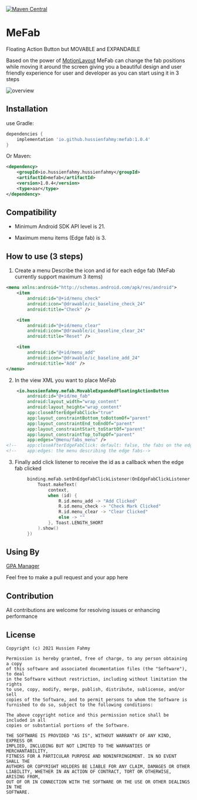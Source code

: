 [![Maven Central](https://img.shields.io/maven-central/v/io.github.hussienfahmy/mefab.svg?label=Maven%20Central)](https://search.maven.org/search?q=g:%22io.github.hussienfahmy%22%20AND%20a:%22mefab%22)

MeFab
=====

Floating Action Button but MOVABLE and EXPANDABLE

Based on the power
of [MotionLayout](https://developer.android.com/training/constraint-layout/motionlayout) MeFab can
change the fab positions while moving it around the screen giving you a beautiful design and user
friendly experience for user and developer as you can start using it in 3 steps

![overview](images/overview.gif)

Installation
--------
use Gradle:

```gradle
dependencies {
    implementation 'io.github.hussienfahmy:mefab:1.0.4'
}
```

Or Maven:

```xml
<dependency>
    <groupId>io.hussienfahmy.hussienfahmy</groupId>
    <artifactId>mefab</artifactId>
    <version>1.0.4</version>
    <type>aar</type>
</dependency>
```

Compatibility
-------------
 - Minimum Android SDK API level is 21.

 - Maximum menu items (Edge fab) is 3.

 How to use (3 steps)
-------------
1. Create a menu Describe the icon and id for each edge fab (MeFab currently support maximum 3 items)

```xml
<menu xmlns:android="http://schemas.android.com/apk/res/android">
    <item
        android:id="@+id/menu_check"
        android:icon="@drawable/ic_baseline_check_24"
        android:title="Check" />

    <item
        android:id="@+id/menu_clear"
        android:icon="@drawable/ic_baseline_clear_24"
        android:title="Reset" />

    <item
        android:id="@+id/menu_add"
        android:icon="@drawable/ic_baseline_add_24"
        android:title="Add" />
</menu>
```

2. In the view XML you want to place MeFab

```xml
    <io.hussienfahmy.mefab.MovableExpandedFloatingActionButton
        android:id="@+id/me_fab"
        android:layout_width="wrap_content"
        android:layout_height="wrap_content"
        app:closeAfterEdgeFabClick="true"
        app:layout_constraintBottom_toBottomOf="parent"
        app:layout_constraintEnd_toEndOf="parent"
        app:layout_constraintStart_toStartOf="parent"
        app:layout_constraintTop_toTopOf="parent"
        app:edges="@menu/fabs_menu" />
<!--    app:closeAfterEdgeFabClick: default: false, the fabs on the edge return to center when one of them clicked-->
<!--    app:edges: the menu describing the edge fabs-->
```

3. Finally add click listener to receive the id as a callback when the edge fab clicked

```kotlin
        binding.meFab.setOnEdgeFabClickListener(OnEdgeFabClickListener { id ->
            Toast.makeText(
                context,
                when (id) {
                    R.id.menu_add -> "Add Clicked"
                    R.id.menu_check -> "Check Mark Clicked"
                    R.id.menu_clear -> "Clear Clicked"
                    else -> ""
                }, Toast.LENGTH_SHORT
            ).show()
        })
```

Using By
--------
[GPA Manager](https://play.google.com/store/apps/details?id=com.hussienFahmy.myGpaManager)

Feel free to make a pull request and your app here

Contribution
--------
All contributions are welcome for resolving issues or enhancing performance

License
--------

    Copyright (c) 2021 Hussien Fahmy

    Permission is hereby granted, free of charge, to any person obtaining a copy
    of this software and associated documentation files (the "Software"), to deal
    in the Software without restriction, including without limitation the rights
    to use, copy, modify, merge, publish, distribute, sublicense, and/or sell
    copies of the Software, and to permit persons to whom the Software is
    furnished to do so, subject to the following conditions:

    The above copyright notice and this permission notice shall be included in all
    copies or substantial portions of the Software.

    THE SOFTWARE IS PROVIDED "AS IS", WITHOUT WARRANTY OF ANY KIND, EXPRESS OR
    IMPLIED, INCLUDING BUT NOT LIMITED TO THE WARRANTIES OF MERCHANTABILITY,
    FITNESS FOR A PARTICULAR PURPOSE AND NONINFRINGEMENT. IN NO EVENT SHALL THE
    AUTHORS OR COPYRIGHT HOLDERS BE LIABLE FOR ANY CLAIM, DAMAGES OR OTHER
    LIABILITY, WHETHER IN AN ACTION OF CONTRACT, TORT OR OTHERWISE, ARISING FROM,
    OUT OF OR IN CONNECTION WITH THE SOFTWARE OR THE USE OR OTHER DEALINGS IN THE
    SOFTWARE.
